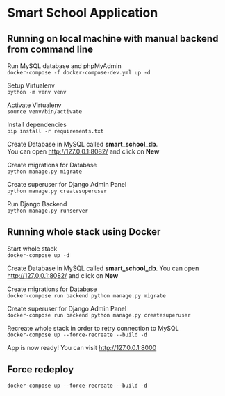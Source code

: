 # Smart School Application
## Running on local machine with manual backend from command line
Run MySQL database and phpMyAdmin  
`docker-compose -f docker-compose-dev.yml up -d`

Setup Virtualenv  
`python -m venv venv`

Activate Virtualenv  
`source venv/bin/activate`

Install dependencies  
`pip install -r requirements.txt`

Create Database in MySQL called **smart_school_db**.  
You can open http://127.0.0.1:8082/ and click on **New**

Create migrations for Database  
`python manage.py migrate`

Create superuser for Django Admin Panel  
`python manage.py createsuperuser`

Run Django Backend  
`python manage.py runserver`

## Running whole stack using Docker
Start whole stack  
`docker-compose up -d`

Create Database in MySQL called **smart_school_db**.
You can open http://127.0.0.1:8082/ and click on **New**

Create migrations for Database  
`docker-compose run backend python manage.py migrate`

Create superuser for Django Admin Panel  
`docker-compose run backend python manage.py createsuperuser`

Recreate whole stack in order to retry connection to MySQL  
`docker-compose up --force-recreate --build -d`

App is now ready! You can visit http://127.0.0.1:8000

## Force redeploy  
`docker-compose up --force-recreate --build -d`
